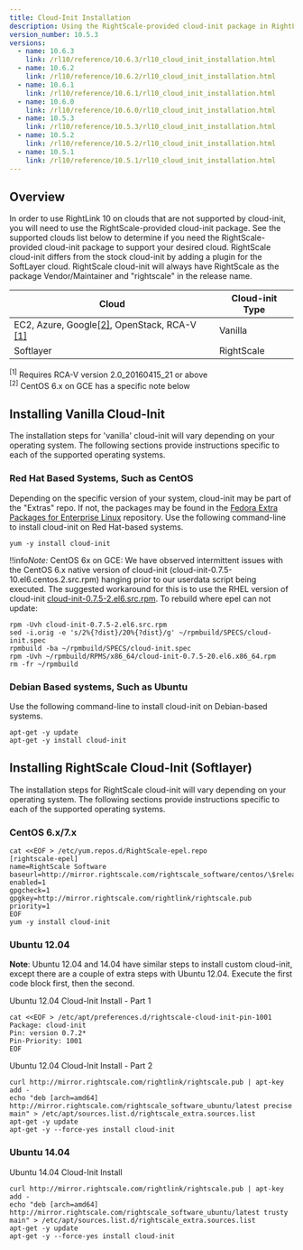 ```yaml
---
title: Cloud-Init Installation
description: Using the RightScale-provided cloud-init package in RightLink 10.
version_number: 10.5.3
versions:
  - name: 10.6.3
    link: /rl10/reference/10.6.3/rl10_cloud_init_installation.html
  - name: 10.6.2
    link: /rl10/reference/10.6.2/rl10_cloud_init_installation.html
  - name: 10.6.1
    link: /rl10/reference/10.6.1/rl10_cloud_init_installation.html
  - name: 10.6.0
    link: /rl10/reference/10.6.0/rl10_cloud_init_installation.html
  - name: 10.5.3
    link: /rl10/reference/10.5.3/rl10_cloud_init_installation.html
  - name: 10.5.2
    link: /rl10/reference/10.5.2/rl10_cloud_init_installation.html
  - name: 10.5.1
    link: /rl10/reference/10.5.1/rl10_cloud_init_installation.html
---
```


## Overview

In order to use RightLink 10 on clouds that are not supported by cloud-init, you will need to use the RightScale-provided cloud-init package. See the supported clouds list below to determine if you need the RightScale-provided cloud-init package to support your desired cloud. RightScale cloud-init differs from the stock cloud-init by adding a plugin for the SoftLayer cloud. RightScale cloud-init will always have RightScale as the package Vendor/Maintainer and "rightscale" in the release name.

| Cloud | Cloud-init Type |
| ----- | --------------- |
| EC2, Azure, Google<a href="#fn2">[2]</a></sup>, OpenStack, RCA-V <a href="#fn1">[1]</a></sup> | Vanilla |
| Softlayer | RightScale |
<sup><a name="fn1">[1]</a></sup> Requires RCA-V version 2.0_20160415_21 or above<br>
<sup><a name="fn2">[2]</a></sup> CentOS 6.x on GCE has a specific note below

## Installing Vanilla Cloud-Init

The installation steps for 'vanilla' cloud-init will vary depending on your operating system. The following sections provide instructions specific to each of the supported operating systems.

### Red Hat Based Systems, Such as CentOS
Depending on the specific version of your system, cloud-init may be part of the "Extras" repo. If not, the packages may be found in the [Fedora Extra Packages for Enterprise Linux](https://fedoraproject.org/wiki/EPEL) repository. Use the following command-line to install cloud-init on Red Hat-based systems.

  ~~~
  yum -y install cloud-init
  ~~~
  
!!info*Note:* CentOS 6x on GCE: We have observed intermittent issues with the CentOS 6.x native version of cloud-init (cloud-init-0.7.5-10.el6.centos.2.src.rpm) hanging prior to our userdata script being executed. The suggested workaround for this is to use the RHEL version of cloud-init [cloud-init-0.7.5-2.el6.src.rpm](http://ftp.redhat.com/pub/redhat/linux/enterprise/6Server/en/RH-COMMON/SRPMS/cloud-init-0.7.5-2.el6.src.rpm). To rebuild where epel can not update:
  ~~~
  rpm -Uvh cloud-init-0.7.5-2.el6.src.rpm
  sed -i.orig -e 's/2%{?dist}/20%{?dist}/g' ~/rpmbuild/SPECS/cloud-init.spec
  rpmbuild -ba ~/rpmbuild/SPECS/cloud-init.spec
  rpm -Uvh ~/rpmbuild/RPMS/x86_64/cloud-init-0.7.5-20.el6.x86_64.rpm
  rm -fr ~/rpmbuild
  ~~~

### Debian Based systems, Such as Ubuntu

Use the following command-line to install cloud-init on Debian-based systems.
  ~~~
  apt-get -y update
  apt-get -y install cloud-init
  ~~~

## Installing RightScale Cloud-Init (Softlayer)

The installation steps for RightScale cloud-init will vary depending on your operating system. The following sections provide instructions specific to each of the supported operating systems.

### CentOS 6.x/7.x

  ~~~
  cat <<EOF > /etc/yum.repos.d/RightScale-epel.repo
  [rightscale-epel]
  name=RightScale Software
  baseurl=http://mirror.rightscale.com/rightscale_software/centos/\$releasever/x86_64/archive/latest/
  enabled=1
  gpgcheck=1
  gpgkey=http://mirror.rightscale.com/rightlink/rightscale.pub
  priority=1
  EOF
  yum -y install cloud-init
  ~~~

### Ubuntu 12.04

**Note**: Ubuntu 12.04 and 14.04 have similar steps to install custom cloud-init, except there are a couple of extra steps with Ubuntu 12.04. Execute the first code block first, then the second.

Ubuntu 12.04 Cloud-Init Install - Part 1

  ~~~
  cat <<EOF > /etc/apt/preferences.d/rightscale-cloud-init-pin-1001
  Package: cloud-init
  Pin: version 0.7.2*
  Pin-Priority: 1001
  EOF
  ~~~

Ubuntu 12.04 Cloud-Init Install - Part 2

  ~~~
  curl http://mirror.rightscale.com/rightlink/rightscale.pub | apt-key add -
  echo "deb [arch=amd64] http://mirror.rightscale.com/rightscale_software_ubuntu/latest precise main" > /etc/apt/sources.list.d/rightscale_extra.sources.list
  apt-get -y update
  apt-get -y --force-yes install cloud-init
  ~~~

### Ubuntu 14.04

Ubuntu 14.04 Cloud-Init Install

  ~~~
  curl http://mirror.rightscale.com/rightlink/rightscale.pub | apt-key add -
  echo "deb [arch=amd64] http://mirror.rightscale.com/rightscale_software_ubuntu/latest trusty main" > /etc/apt/sources.list.d/rightscale_extra.sources.list
  apt-get -y update
  apt-get -y --force-yes install cloud-init
  ~~~

